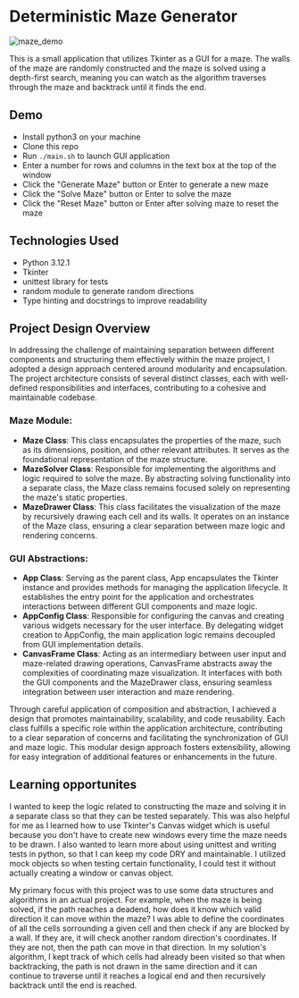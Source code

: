 # Deterministic Maze Generator

![maze_demo](https://github.com/jacastanon01/maze-solver/assets/24418510/afc3aed4-cdbf-4c79-89fd-8076d49685d4)

This is a small application that utilizes Tkinter as a GUI for a maze. The walls of the maze are randomly constructed and the maze is solved using a depth-first search, meaning you can watch as the algorithm traverses through the maze and backtrack until it finds the end.

## Demo

- Install python3 on your machine
- Clone this repo
- Run `./main.sh` to launch GUI application
- Enter a number for rows and columns in the text box at the top of the window
- Click the "Generate Maze" button or Enter to generate a new maze
- Click the "Solve Maze" button or Enter to solve the maze
- Click the "Reset Maze" button or Enter after solving maze to reset the maze

## Technologies Used

- Python 3.12.1
- Tkinter
- unittest library for tests
- random module to generate random directions
- Type hinting and docstrings to improve readability

## Project Design Overview

In addressing the challenge of maintaining separation between different components and structuring them effectively within the maze project, I adopted a design approach centered around modularity and encapsulation. The project architecture consists of several distinct classes, each with well-defined responsibilities and interfaces, contributing to a cohesive and maintainable codebase.

### Maze Module:

- **Maze Class**: This class encapsulates the properties of the maze, such as its dimensions, position, and other relevant attributes. It serves as the foundational representation of the maze structure.
- **MazeSolver Class**: Responsible for implementing the algorithms and logic required to solve the maze. By abstracting solving functionality into a separate class, the Maze class remains focused solely on representing the maze's static properties.
- **MazeDrawer Class**: This class facilitates the visualization of the maze by recursively drawing each cell and its walls. It operates on an instance of the Maze class, ensuring a clear separation between maze logic and rendering concerns.

### GUI Abstractions:

- **App Class**: Serving as the parent class, App encapsulates the Tkinter instance and provides methods for managing the application lifecycle. It establishes the entry point for the application and orchestrates interactions between different GUI components and maze logic.
- **AppConfig Class**: Responsible for configuring the canvas and creating various widgets necessary for the user interface. By delegating widget creation to AppConfig, the main application logic remains decoupled from GUI implementation details.
- **CanvasFrame Class**: Acting as an intermediary between user input and maze-related drawing operations, CanvasFrame abstracts away the complexities of coordinating maze visualization. It interfaces with both the GUI components and the MazeDrawer class, ensuring seamless integration between user interaction and maze rendering.

Through careful application of composition and abstraction, I achieved a design that promotes maintainability, scalability, and code reusability. Each class fulfills a specific role within the application architecture, contributing to a clear separation of concerns and facilitating the synchronization of GUI and maze logic. This modular design approach fosters extensibility, allowing for easy integration of additional features or enhancements in the future.

## Learning opportunites

I wanted to keep the logic related to constructing the maze and solving it in a separate class so that they can be tested separately. This was also helpful for me as I learned how to use Tkinter's Canvas widget which is useful because you don't have to create new windows every time the maze needs to be drawn. I also wanted to learn more about using unittest and writing tests in python, so that I can keep my code DRY and maintainable. I utilized mock objects so when testing certain functionality, I could test it without actually creating a window or canvas object.

My primary focus with this project was to use some data structures and algorithms in an actual project. For example, when the maze is being solved, if the path reaches a deadend, how does it know which valid direction it can move within the maze? I was able to define the coordinates of all the cells sorrounding a given cell and then check if any are blocked by a wall. If they are, it will check another random direction's coordinates. If they are not, then the path can move in that direction. In my solution's algorithm, I kept track of which cells had already been visited so that when backtracking, the path is not drawn in the same direction and it can continue to traverse until it reaches a logical end and then recursively backtrack until the end is reached.
